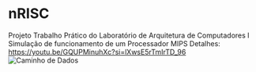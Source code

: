 # nRISC
Projeto Trabalho Prático do Laboratório de Arquitetura de Computadores I
Simulação de funcionamento de um Processador MIPS
Detalhes: https://youtu.be/GQUPMinuhXc?si=lXwsE5rTmIrTD_96
![Caminho de Dados](https://github.com/LuizGustavo8/nRISC/assets/112887373/a2e27b68-5d3d-488e-bde7-30c1eddd56d5)
